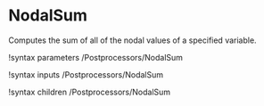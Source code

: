 # NodalSum

Computes the sum of all of the nodal values of a specified variable.

!syntax parameters /Postprocessors/NodalSum

!syntax inputs /Postprocessors/NodalSum

!syntax children /Postprocessors/NodalSum
